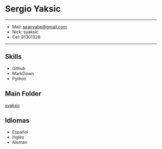 Sergio Yaksic
=============

-----------------------------
- Mail: seanyabe@gmail.com   
- Nick: syaksic              
- Cel: 81301328                  
-----------------------------

Skills
------

- Github
- MarkDown
- Python

Main Folder
-----------

[syaksic][syaksic]

[syaksic]: https://github.com/Tel2k15/Members/tree/master/syaksic

Idiomas
-------

* Español
* Ingles
* Aleman
